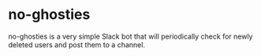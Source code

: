 # no-ghosties

no-ghosties is a very simple Slack bot that will periodically check for newly deleted users and post them to a channel.
